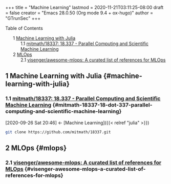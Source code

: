 +++
title = "Machine Learning"
lastmod = 2020-11-21T03:11:25-08:00
draft = false
creator = "Emacs 28.0.50 (Org mode 9.4 + ox-hugo)"
author = "GTrunSec"
+++

<style>
  .ox-hugo-toc ul {
    list-style: none;
  }
</style>
<div class="ox-hugo-toc toc">
<div></div>

<div class="heading">Table of Contents</div>

- <span class="section-num">1</span> [Machine Learning with Julia](#machine-learning-with-julia)
    - <span class="section-num">1.1</span> [mitmath/18337: 18.337 - Parallel Computing and Scientific Machine Learning](#mitmath-18337-18-dot-337-parallel-computing-and-scientific-machine-learning)
- <span class="section-num">2</span> [MLOps](#mlops)
    - <span class="section-num">2.1</span> [visenger/awesome-mlops: A curated list of references for MLOps](#visenger-awesome-mlops-a-curated-list-of-references-for-mlops)

</div>
<!--endtoc-->



## <span class="section-num">1</span> Machine Learning with Julia {#machine-learning-with-julia}


### <span class="section-num">1.1</span> [mitmath/18337: 18.337 - Parallel Computing and Scientific Machine Learning](https://github.com/mitmath/18337) {#mitmath-18337-18-dot-337-parallel-computing-and-scientific-machine-learning}

<span class="timestamp-wrapper"><span class="timestamp">[2020-09-26 Sat 20:46] </span></span> <- [Machine Learning]({{< relref "julia" >}})

```sh
git clone https://github.com/mitmath/18337.git
```


## <span class="section-num">2</span> MLOps {#mlops}


### <span class="section-num">2.1</span> [visenger/awesome-mlops: A curated list of references for MLOps](https://github.com/visenger/awesome-mlops) {#visenger-awesome-mlops-a-curated-list-of-references-for-mlops}
